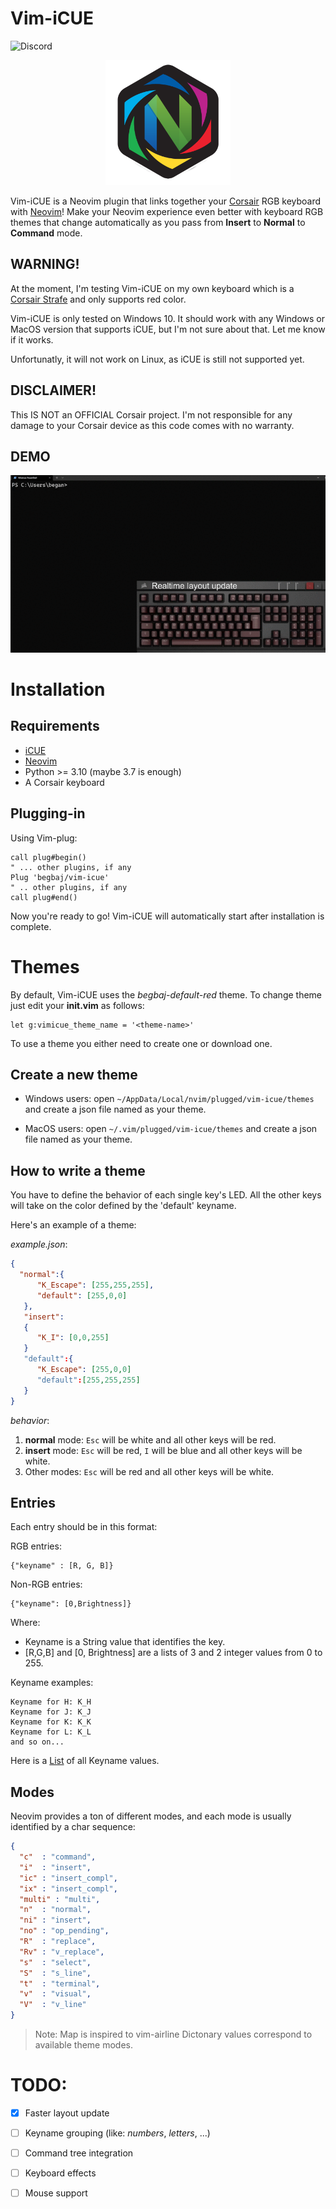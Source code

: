 # Vim-iCUE
![Discord](https://img.shields.io/discord/926217143194886234?color=%235865F2&label=NDD%20Official%20Discod&logo=discord&style=for-the-badge)
<p align="center">
  <img src="readme/img/vimicue_logo.png" alt="drawing" width="200"/>
</p>

Vim-iCUE is a Neovim plugin that links together your [Corsair](https://www.corsair.com/) RGB keyboard with
[Neovim](https://neovim.io/)! Make your Neovim experience even better with keyboard RGB themes that change 
automatically as you pass from **Insert** to **Normal** to **Command** mode.

## WARNING!
At the moment, I'm testing Vim-iCUE on my own keyboard which is a [Corsair Strafe](https://www.corsair.com/eu/en/Categories/Products/Gaming-Keyboards/Standard-Gaming-Keyboards/STRAFE-Mechanical-Gaming-Keyboard-%E2%80%94-CHERRY%C2%AE-MX-Silent/p/CH-9104023-NA) and only supports red color.

Vim-iCUE is only tested on Windows 10. It should work with any Windows or MacOS version that supports iCUE, but I'm not sure about that. Let me know if it works.

Unfortunatly, it will not work on Linux, as iCUE is still not supported yet.

## DISCLAIMER!
This IS NOT an OFFICIAL Corsair project. I'm not responsible for any damage to your Corsair device as this code comes with no warranty.

## DEMO
![demo](readme/img/demo.gif)

# Installation
## Requirements
  * [iCUE](https://www.corsair.com/downloads)
  * [Neovim](https://neovim.io/)
  * Python >= 3.10 (maybe 3.7 is enough) 
  * A Corsair keyboard

## Plugging-in

Using Vim-plug:
```init.vim
call plug#begin()
" ... other plugins, if any
Plug 'begbaj/vim-icue'
" .. other plugins, if any
call plug#end()
```

Now you're ready to go! Vim-iCUE will automatically start after installation is complete.

# Themes
By default, Vim-iCUE uses the *begbaj-default-red* theme. To change theme just edit your **init.vim** as follows:
```init.vim
let g:vimicue_theme_name = '<theme-name>'
```
To use a theme you either need to create one or download one.

## Create a new theme

* Windows users: open `~/AppData/Local/nvim/plugged/vim-icue/themes` and create a json file named as your theme.

* MacOS users: open `~/.vim/plugged/vim-icue/themes` and create a json file named as your theme.

## How to write a theme

You have to define the behavior of each single key's LED. All the other keys will take
on the color defined by the 'default' keyname.

Here's an example of a theme:

*example.json*:
```json
{
  "normal":{
      "K_Escape": [255,255,255],
      "default": [255,0,0]
   },
   "insert":
   {
      "K_I": [0,0,255]
   }
   "default":{
      "K_Escape": [255,0,0]
      "default":[255,255,255]
   }
}
```
*behavior*:
1. **normal** mode: `Esc` will be white and all other keys will be red.
2. **insert** mode: `Esc` will be red, `I` will be blue and all other keys will be white.
3. Other modes: `Esc` will be red and all other keys will be white.

## Entries

Each entry should be in this format:

RGB entries:
```
{"keyname" : [R, G, B]}
```

Non-RGB entries:
```
{"keyname": [0,Brightness]}
```

Where:
* Keyname is a String value that identifies the key. 
* \[R,G,B\] and \[0, Brightness\] are a lists of 3 and 2 integer values from 0 to 255.

Keyname examples:
```
Keyname for H: K_H
Keyname for J: K_J
Keyname for K: K_K
Keyname for L: K_L
and so on...
```

Here is a [List](Keys.md) of all Keyname values.

## Modes
Neovim provides a ton of different modes, and each mode is usually identified by a char sequence:
```json
{
  "c"  : "command",
  "i"  : "insert",
  "ic" : "insert_compl",
  "ix" : "insert_compl",
  "multi" : "multi",
  "n"  : "normal",
  "ni" : "insert",
  "no" : "op_pending",
  "R"  : "replace",
  "Rv" : "v_replace",
  "s"  : "select",
  "S"  : "s_line",
  "t"  : "terminal",
  "v"  : "visual",
  "V"  : "v_line"
}
```
> Note: Map is inspired to vim-airline
Dictonary values correspond to available theme modes.

# TODO:
- [X] Faster layout update
- [ ] Keyname grouping (like: *numbers*, *letters*, ...)
- [ ] Command tree integration
- [ ] Keyboard effects
- [ ] Mouse support

